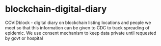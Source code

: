 # blockchain-digital-diary
COVIDblock - digital diary on blockchain listing locations and people we meet so that this information can be 
given to CDC to track spreading of epidemic. We use consent mechanism to keep data private until 
requested by govt or hospital

